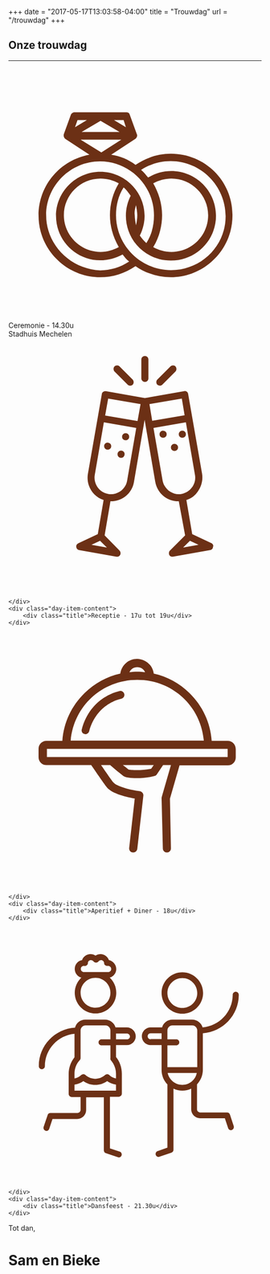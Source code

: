 +++
date = "2017-05-17T13:03:58-04:00"
title = "Trouwdag"
url = "/trouwdag"
+++

## Onze trouwdag

---


<div class="day-item">
    <div class="icon">
        <svg version="1.1" id="Layer_1" xmlns="http://www.w3.org/2000/svg" xmlns:xlink="http://www.w3.org/1999/xlink" x="0px" y="0px"
             viewBox="0 0 100 100" style="enable-background:new 0 0 100 100;" xml:space="preserve">
        <style type="text/css">
            .st0{fill:#6C3116;}
        </style>
        <path class="st0" d="M64.2,33.9c-5.1,0-9.8,1.6-14,4.4c-2.8-2.1-6.1-3.5-9.6-4l9.6-6.3c0.5-0.5,0.9-1.2,0.5-1.9l-2.8-7.7
            c-0.2-0.7-0.7-0.9-1.4-0.9H26.1c-0.7,0-1.2,0.5-1.4,0.9l-2.8,7.7c-0.2,0.7,0,1.4,0.5,1.9l9.6,6.3c-11.4,2.1-20.1,11.9-20.1,24.1
            c0,13.3,11,24.3,24.3,24.3c5.1,0,9.8-1.6,14-4.4c4,2.8,8.9,4.4,14,4.4c13.3,0,24.3-11,24.3-24.3C88.7,44.9,77.8,33.9,64.2,33.9z
             M14.9,58.2c0-11.7,9.6-21.3,21.3-21.3s21.3,9.6,21.3,21.3c0,4-0.9,7.7-3,11c-0.9-0.9-1.9-1.9-2.6-3c1.2-2.3,1.9-5.1,1.9-7.7
            c0-9.6-7.9-17.5-17.5-17.5s-17.5,7.9-17.5,17.5S26.6,76,36.2,76c3.3,0,6.3-0.9,8.9-2.3c0.7,0.9,1.6,2.1,2.6,2.8
            c-3.5,2.3-7.5,3.5-11.4,3.5C24.5,79.5,14.9,69.9,14.9,58.2z M36.4,72.7c-7.9,0-14.5-6.5-14.5-14.5s6.5-14.5,14.5-14.5
            c2.6,0,5.1,0.7,7.2,1.9c-2.3,3.7-3.5,8.2-3.5,12.6c0,4.7,1.4,8.9,3.5,12.6C41.3,72,39,72.7,36.4,72.7z M50.4,54.2
            c0.2,1.2,0.5,2.6,0.5,4c0,1.4-0.2,2.6-0.5,4c-0.2-1.2-0.5-2.6-0.5-4C49.7,56.8,50,55.6,50.4,54.2z M57.2,45.6
            c2.1-1.2,4.7-1.9,7.2-1.9c7.9,0,14.5,6.5,14.5,14.5s-6.5,14.5-14.5,14.5c-2.6,0-5.1-0.7-7.2-1.9c2.3-3.7,3.5-8.2,3.5-12.6
            C60.7,53.5,59.3,49.3,57.2,45.6z M43.9,25.3H28.9l7.5-4.4L43.9,25.3z M45.5,20.6l0.9,2.8l-4.7-2.8H45.5z M27.3,20.6h3.7l-4.7,2.8
            L27.3,20.6z M28.5,28.3h16.1l-7.9,5.1L28.5,28.3z M64.2,79.9c-11.9,0-21.7-9.8-21.7-21.7c0-4,0.9-7.7,3-11c1.2,0.9,1.9,2.1,2.8,3.3
            c-1.2,2.3-1.9,5.1-1.9,7.9c0,9.8,7.9,17.7,17.7,17.7C74,76.2,82,68.2,82,58.4c0-9.8-7.9-17.7-17.7-17.7c-3.3,0-6.3,0.9-9.1,2.6
            c-0.9-0.9-1.6-2.1-2.8-3c3.5-2.3,7.5-3.5,11.7-3.5c11.9,0,21.7,9.8,21.7,21.7C85.9,70.1,76.4,79.9,64.2,79.9z"/>
        </svg>
    </div>
    <div class="day-item-content">
        <div class="title">Ceremonie - 14.30u</div>
        <div class="subtitle">Stadhuis Mechelen</div>
    </div>
</div>

<div class="day-item">
    <div class="icon">
        <svg version="1.1" id="Layer_1" xmlns="http://www.w3.org/2000/svg" xmlns:xlink="http://www.w3.org/1999/xlink" x="0px" y="0px"
        	 viewBox="0 0 100 100" style="enable-background:new 0 0 100 100;" xml:space="preserve">
        <style type="text/css">
        	.st0{fill:#6C3015;}
        </style>
        <g>
        	<g>
        		<path class="st0" d="M53.9,17.3c0.8,0,1.4-0.6,1.4-1.4V8.5c0-0.8-0.6-1.4-1.4-1.4c-0.8,0-1.4,0.6-1.4,1.4v7.4
        			C52.5,16.7,53.2,17.3,53.9,17.3z"/>
        		<path class="st0" d="M47.1,18.4c0.3,0.3,0.6,0.4,1,0.4c0.4,0,0.7-0.1,1-0.4c0.5-0.5,0.5-1.4,0-2l-5.2-5.2c-0.5-0.5-1.4-0.5-2,0
        			c-0.5,0.5-0.5,1.4,0,2L47.1,18.4z"/>
        		<path class="st0" d="M59.8,18.8c0.4,0,0.7-0.1,1-0.4l5.2-5.2c0.5-0.5,0.5-1.4,0-2c-0.5-0.5-1.4-0.5-2,0l-5.2,5.2
        			c-0.5,0.5-0.5,1.4,0,2C59.1,18.6,59.5,18.8,59.8,18.8z"/>
        		<path class="st0" d="M46.3,40.4c0.4,0,0.7-0.1,1-0.4c0.3-0.3,0.4-0.6,0.4-1c0-0.4-0.1-0.7-0.4-1c-0.3-0.3-0.6-0.4-1-0.4
        			c-0.4,0-0.7,0.1-1,0.4c-0.3,0.3-0.4,0.6-0.4,1c0,0.4,0.1,0.7,0.4,1C45.5,40.2,45.9,40.4,46.3,40.4z"/>
        		<path class="st0" d="M80.3,81.1l-7.7-3.6L70.3,64c1.9-0.6,3.5-1.8,4.6-3.5c1.4-2,2-4.5,1.6-6.9L71,22.1c-0.1-0.8-0.9-1.3-1.6-1.1
        			l-15.5,2.7L38.5,21c-0.8-0.1-1.5,0.4-1.6,1.1l-5.5,31.5c-0.8,4.6,1.9,9,6.2,10.4l-2.3,13.5l-7.7,3.6c-0.6,0.3-0.9,0.8-0.8,1.5
        			c0.1,0.6,0.5,1.1,1.1,1.2l14.8,2.6c0.1,0,0.2,0,0.2,0c0,0,0,0,0,0c0.8,0,1.4-0.6,1.4-1.4c0-0.4-0.2-0.8-0.5-1.1L38,78l2.3-13.5
        			c0.1,0,0.1,0,0.2,0c4.5,0,8.4-3.2,9.1-7.7l4.2-24.5l4.2,24.5c0.8,4.5,4.6,7.7,9.1,7.7h0c0.1,0,0.1,0,0.2,0L69.8,78l-6,6
        			c-0.4,0.4-0.5,1.1-0.3,1.6c0.2,0.5,0.7,0.8,1.2,0.8c0.1,0,0.2,0,0.2,0l14.8-2.6c0.6-0.1,1.1-0.6,1.1-1.2
        			C81.1,82,80.8,81.4,80.3,81.1z M39.4,23.9l12.8,2.2L51,32.8l-12.8-2.2L39.4,23.9z M39.4,61.6c-3.5-0.6-5.9-4-5.3-7.5l3.6-20.8
        			l12.8,2.2l-3.6,20.8c-0.5,3.1-3.2,5.4-6.4,5.4C40.2,61.7,39.8,61.7,39.4,61.6z M38.9,82.8l-6.1-1.1l3.4-1.6L38.9,82.8z M60.9,56.3
        			l-3.6-20.8l12.8-2.2l3.6,20.8c0.3,1.7-0.1,3.4-1.1,4.8c-1,1.4-2.5,2.4-4.2,2.7c-0.4,0.1-0.7,0.1-1.1,0.1
        			C64.2,61.7,61.5,59.4,60.9,56.3z M68.5,23.9l1.1,6.6l-12.8,2.2l-1.1-6.6L68.5,23.9z M69,82.8l2.7-2.7l3.4,1.6L69,82.8z"/>
        		<path class="st0" d="M61.1,36.6c-0.4,0-0.7,0.1-1,0.4c-0.3,0.3-0.4,0.6-0.4,1c0,0.4,0.1,0.7,0.4,1c0.3,0.3,0.6,0.4,1,0.4
        			c0.4,0,0.7-0.1,1-0.4c0.3-0.3,0.4-0.6,0.4-1c0-0.4-0.1-0.7-0.4-1C61.9,36.8,61.5,36.6,61.1,36.6z"/>
        		<path class="st0" d="M69.7,39c0.3-0.3,0.4-0.6,0.4-1c0-0.4-0.1-0.7-0.4-1c-0.3-0.3-0.6-0.4-1-0.4c-0.4,0-0.7,0.1-1,0.4
        			c-0.3,0.3-0.4,0.6-0.4,1c0,0.4,0.1,0.7,0.4,1c0.3,0.3,0.6,0.4,1,0.4C69,39.4,69.4,39.3,69.7,39z"/>
        		<path class="st0" d="M65.6,41.8c-0.4,0-0.7,0.1-1,0.4c-0.3,0.3-0.4,0.6-0.4,1c0,0.4,0.1,0.7,0.4,1c0.3,0.3,0.6,0.4,1,0.4
        			c0.4,0,0.7-0.1,1-0.4c0.3-0.3,0.4-0.6,0.4-1c0-0.4-0.1-0.7-0.4-1C66.3,41.9,65.9,41.8,65.6,41.8z"/>
        		<path class="st0" d="M39.2,41.3c-0.4,0-0.7,0.1-1,0.4c-0.3,0.3-0.4,0.6-0.4,1c0,0.4,0.2,0.7,0.4,1c0.3,0.3,0.6,0.4,1,0.4
        			s0.7-0.1,1-0.4c0.3-0.3,0.4-0.6,0.4-1c0-0.4-0.1-0.7-0.4-1C39.9,41.5,39.6,41.3,39.2,41.3z"/>
        		<path class="st0" d="M45.9,45.9c0-0.4-0.1-0.7-0.4-1c-0.3-0.3-0.6-0.4-1-0.4c-0.4,0-0.7,0.1-1,0.4c-0.3,0.3-0.4,0.6-0.4,1
        			c0,0.4,0.1,0.7,0.4,1c0.3,0.3,0.6,0.4,1,0.4c0.4,0,0.7-0.1,1-0.4C45.7,46.7,45.9,46.3,45.9,45.9z"/>
        	</g>
        </g>
        </svg>

    </div>
    <div class="day-item-content">
        <div class="title">Receptie - 17u tot 19u</div>
    </div>
</div>

<div class="day-item">
    <div class="icon">
        <svg version="1.1" id="Layer_1" xmlns="http://www.w3.org/2000/svg" xmlns:xlink="http://www.w3.org/1999/xlink" x="0px" y="0px"
        	 viewBox="0 0 100 100" style="enable-background:new 0 0 100 100;" xml:space="preserve">
        <style type="text/css">
        	.st0{fill:#6C3015;}
        </style>
        <g>
        	<g>
        		<path class="st0" d="M30,39.8c0.1,0,0.3,0.1,0.4,0.1c0.7,0,1.3-0.5,1.5-1.2C34.9,27.8,44.1,26,44.5,25.9c0.9-0.2,1.4-1,1.3-1.8
        			c-0.2-0.9-1-1.4-1.8-1.3c-0.5,0.1-11.5,2.2-15,15.1C28.7,38.7,29.2,39.6,30,39.8z"/>
        		<path class="st0" d="M86.6,42.5h-6.3c-0.5-7.2-3.6-13.8-8.8-18.9c-3.9-3.9-8.8-6.5-14.1-7.7c-0.4-3.2-3.2-5.8-6.6-5.8
        			s-6.1,2.5-6.6,5.8c-5.3,1.2-10.1,3.8-14.1,7.7c-5.2,5.1-8.3,11.7-8.8,18.9h-6.3c-1.7,0-3.1,1.4-3.1,3.1V49c0,1.7,1.4,3.1,3.1,3.1
        			h17.7c0.9,1.3,4.9,7.2,6.2,8.8c2.2,2.6,8.1,3.9,11,4.4l-2.2,19.5c-0.1,0.9,0.5,1.7,1.4,1.8c0.1,0,0.1,0,0.2,0
        			c0.8,0,1.5-0.6,1.6-1.4l2.4-21c0.1-0.9-0.5-1.6-1.4-1.8c-3.5-0.4-9.1-1.8-10.5-3.5c-1.2-1.5-4.3-6.1-4.8-6.8h3.6
        			c0.9,0.8,2.9,2.5,5.2,4.3c1.7,1.2,8.6,1.1,12.3,0c0.4-0.1,0.7-0.3,0.9-0.6l2.5-3.7h3.1l-3.6,12.5c0,0.2-0.1,0.3-0.1,0.5L61,85
        			c0,0.9,0.7,1.6,1.6,1.6c0,0,0,0,0,0c0.9,0,1.6-0.7,1.6-1.6l-0.4-19.6l3.8-13.2h19.1c1.7,0,3.1-1.4,3.1-3.1v-3.3
        			C89.8,43.9,88.4,42.5,86.6,42.5z M50.9,18.4c13.9,0,25.1,10.4,26.3,24H24.6C25.8,28.8,37,18.4,50.9,18.4z M50.9,13.4
        			c1.4,0,2.6,0.8,3.1,2c-1-0.1-2.1-0.2-3.1-0.2c-1.1,0-2.1,0.1-3.1,0.2C48.3,14.2,49.5,13.4,50.9,13.4z M56.4,53.5
        			c-3.3,0.8-8.1,0.6-9,0.3c-0.8-0.6-1.5-1.2-2.2-1.7h12.2L56.4,53.5z M86.6,48.9H15.2v-3.2h71.4V48.9z"/>
        	</g>
        </g>
        </svg>

    </div>
    <div class="day-item-content">
        <div class="title">Aperitief + Diner - 18u</div>
    </div>
</div>


<div class="day-item">
    <div class="icon">
        <svg version="1.1" id="Layer_1" xmlns="http://www.w3.org/2000/svg" xmlns:xlink="http://www.w3.org/1999/xlink" x="0px" y="0px"
        	 viewBox="0 0 100 100" style="enable-background:new 0 0 100 100;" xml:space="preserve">
        <style type="text/css">
        	.st0{fill:#6C3015;}
        </style>
        <g>
        	<path class="st0" d="M26.2,25.4c0,4.5,3.7,8.2,8.2,8.2s8.2-3.7,8.2-8.2c0-2.4-1-4.5-2.6-6c1.5-0.4,2.6-1.8,2.6-3.4
        		c0-1.7-1.3-3.2-2.9-3.5c-0.5-1.4-1.8-2.4-3.3-2.4c-0.7,0-1.4,0.2-2,0.6c-0.6-0.4-1.2-0.6-2-0.6c-1.5,0-2.9,1-3.3,2.4
        		c-1.7,0.3-2.9,1.7-2.9,3.5c0,1.6,1.1,3,2.6,3.4C27.2,21,26.2,23.1,26.2,25.4z M40.3,25.4c0,3.2-2.6,5.9-5.9,5.9s-5.9-2.6-5.9-5.9
        		s2.6-5.9,5.9-5.9S40.3,22.2,40.3,25.4z M29.8,17.2c-0.6,0-1.2-0.5-1.2-1.2s0.5-1.2,1.2-1.2c0.1,0,0.1,0,0.2,0c0.3,0.1,0.7,0,1-0.3
        		c0.3-0.2,0.4-0.6,0.4-0.9c0,0,0,0,0,0c0-0.6,0.5-1.1,1.2-1.1c0.4,0,0.8,0.2,1,0.5c0.2,0.3,0.6,0.5,1,0.5s0.8-0.2,1-0.5
        		c0.2-0.3,0.6-0.5,1-0.5c0.6,0,1.2,0.5,1.2,1.1c0,0,0,0,0,0c0,0.4,0.1,0.7,0.4,0.9c0.3,0.2,0.6,0.3,1,0.3c0.1,0,0.1,0,0.2,0
        		c0.6,0,1.2,0.5,1.2,1.2s-0.5,1.2-1.2,1.2L29.8,17.2L29.8,17.2z"/>
        	<path class="st0" d="M46.8,39.1h-4.5c-0.5-1.8-2.2-3.1-4.1-3.1h-7.8c-2,0-3.6,1.3-4.1,3.2C18.3,39.7,12,46.3,12,54.4
        		c0,0.6,0.5,1.2,1.2,1.2c0.6,0,1.2-0.5,1.2-1.2c0-6.7,5.2-12.2,11.7-12.8v9.3c-1.5,1.9-2.3,4.2-2.3,6.6v7.9c0,0.6,0.5,1.2,1.2,1.2
        		h3.5v5.1c0,0.6-0.5,1.2-1.2,1.2H16.6c-0.5,0-1,0.3-1.1,0.8l-1.6,4.7c-0.2,0.6,0.1,1.3,0.7,1.5c0.1,0,0.2,0.1,0.4,0.1
        		c0.5,0,0.9-0.3,1.1-0.8l1.3-3.9h9.8c1.9,0,3.5-1.6,3.5-3.5v-5.1h7v21c0,0.5,0.3,1,0.8,1.1l4.7,1.6c0.1,0,0.2,0.1,0.4,0.1
        		c0.5,0,0.9-0.3,1.1-0.8c0.2-0.6-0.1-1.3-0.7-1.5l-3.9-1.3V66.5h3.5c0.6,0,1.2-0.5,1.2-1.2v-7.9c0-2.4-0.8-4.8-2.3-6.6v-4.7h4.3
        		c1.9,0,3.5-1.6,3.5-3.5C50.3,40.7,48.7,39.1,46.8,39.1z M26.1,64.1v-2.4c1.3-0.2,2.5-0.7,3.5-1.4c1.4,1,3,1.5,4.7,1.5
        		c1.7,0,3.3-0.5,4.7-1.5c1,0.7,2.3,1.2,3.5,1.4v2.4H26.1z M40.4,52c1.3,1.5,2.1,3.4,2.1,5.4v1.9c-1-0.2-2-0.7-2.7-1.4
        		c-0.4-0.4-1.1-0.4-1.6,0c-1.1,1-2.5,1.5-3.9,1.5c-1.4,0-2.8-0.5-3.9-1.5c-0.4-0.4-1.1-0.4-1.6,0c-0.8,0.7-1.7,1.2-2.7,1.4v-1.9
        		c0-2,0.7-3.9,2.1-5.4c0.2-0.2,0.3-0.5,0.3-0.8V40.3c0-1.1,0.9-2,2-2h7.8c1.1,0,2,0.9,2,2v3.5h-3.5c-0.6,0-1.2,0.5-1.2,1.2
        		s0.5,1.2,1.2,1.2h3.5v5.1C40.2,51.5,40.3,51.8,40.4,52z M46.8,43.8h-4.3v-2.3h4.3c0.6,0,1.2,0.5,1.2,1.2S47.4,43.8,46.8,43.8z"/>
        	<path class="st0" d="M87.5,73.5c-0.2-0.5-0.6-0.8-1.1-0.8H75.7c-0.6,0-1.2-0.5-1.2-1.2v-9.9c1.4-1.5,2.3-3.5,2.3-5.7V41.4
        		C84.8,40.8,91,34.2,91,26.2c0-0.6-0.5-1.2-1.2-1.2c-0.6,0-1.2,0.5-1.2,1.2c0,6.8-5.3,12.3-11.9,12.9c-0.5-1.8-2.2-3.1-4.1-3.1h-7.8
        		c-2,0-3.6,1.3-4.1,3.1h-4.5c-1.9,0-3.5,1.6-3.5,3.5c0,1.9,1.6,3.5,3.5,3.5h4.3v9.8c0,2.2,0.9,4.3,2.3,5.7v25L58.9,88
        		c-0.6,0.2-0.9,0.9-0.7,1.5c0.2,0.5,0.6,0.8,1.1,0.8c0.1,0,0.2,0,0.4-0.1l4.7-1.6c0.5-0.2,0.8-0.6,0.8-1.1V63.3
        		c1.1,0.5,2.3,0.8,3.5,0.8s2.5-0.3,3.5-0.8v8.2c0,1.9,1.6,3.5,3.5,3.5h9.8l1.3,3.9c0.2,0.5,0.6,0.8,1.1,0.8c0.1,0,0.2,0,0.4-0.1
        		c0.6-0.2,0.9-0.9,0.7-1.5L87.5,73.5z M56.2,43.8c-0.6,0-1.2-0.5-1.2-1.2s0.5-1.2,1.2-1.2h4.3v2.3H56.2z M66.3,43.8h-3.5v-3.5
        		c0-1.1,0.9-2,2-2h7.8c1.1,0,2,0.9,2,2v14.5H62.8v-8.6h3.5c0.6,0,1.2-0.5,1.2-1.2S67,43.8,66.3,43.8z M62.9,57.1h11.5
        		c-0.5,2.7-2.9,4.7-5.7,4.7C65.9,61.8,63.5,59.8,62.9,57.1z"/>
        	<path class="st0" d="M68.7,33.7c4.5,0,8.2-3.7,8.2-8.2s-3.7-8.2-8.2-8.2s-8.2,3.7-8.2,8.2S64.2,33.7,68.7,33.7z M68.7,19.6
        		c3.2,0,5.9,2.6,5.9,5.9s-2.6,5.9-5.9,5.9s-5.9-2.6-5.9-5.9S65.5,19.6,68.7,19.6z"/>
        </g>
        </svg>

    </div>
    <div class="day-item-content">
        <div class="title">Dansfeest - 21.30u</div>
    </div>
</div>




Tot dan,
# Sam en Bieke
